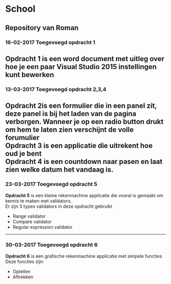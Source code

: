 # School  
## Repository van Roman  
### 16-02-2017 Toegevoegd opdracht 1  
**Opdracht 1** is een word document met uitleg over hoe je een paar Visual Studio 2015 instellingen kunt bewerken
---  
### 13-03-2017 Toegevoegd opdracht 2,3,4  
**Opdracht 2**is een formulier die in een panel zit, deze panel is bij het laden van de pagina verborgen. Wanneer je op een radio button drukt om hem te laten zien verschijnt de volle forumulier  
**Opdracht 3** is een applicatie die uitrekent hoe oud je bent  
**Opdracht 4** is een countdown naar pasen en laat zien welke datum het vandaag is.  
---  
### 23-03-2017 Toegevoegd opdracht 5  
__Opdracht 5__ is een kleine rekenmachine applicatie die vooral is gemaakt om kennis te maken met validators.  
Er zijn 3 types validators in deze opdracht gebruikt
* Range validator  
* Compare validator  
* Regular expression validator  
---  
### 30-03-2017 Toegevoegd opdracht 6  
__Opdracht 6__ is een grafische rekenmachine applicatie met simpele functies  
Deze functies zijn:
* Optellen
* Aftrekken